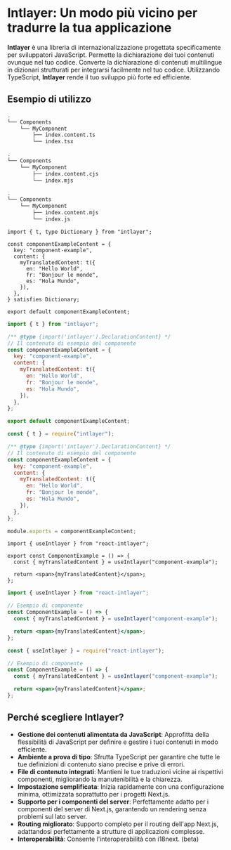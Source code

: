 # Intlayer: Un modo più vicino per tradurre la tua applicazione

**Intlayer** è una libreria di internazionalizzazione progettata specificamente per sviluppatori JavaScript. Permette la dichiarazione dei tuoi contenuti ovunque nel tuo codice. Converte la dichiarazione di contenuti multilingue in dizionari strutturati per integrarsi facilmente nel tuo codice. Utilizzando TypeScript, **Intlayer** rende il tuo sviluppo più forte ed efficiente.

## Esempio di utilizzo

```bash codeFormat="typescript"
.
└── Components
    └── MyComponent
        ├── index.content.ts
        └── index.tsx
```

```bash codeFormat="commonjs"
.
└── Components
    └── MyComponent
        ├── index.content.cjs
        └── index.mjs
```

```bash codeFormat="esm"
.
└── Components
    └── MyComponent
        ├── index.content.mjs
        └── index.js
```

```tsx fileName="./Components/MyComponent/index.content.ts" codeFormat="typescript"
import { t, type Dictionary } from "intlayer";

const componentExampleContent = {
  key: "component-example",
  content: {
    myTranslatedContent: t({
      en: "Hello World",
      fr: "Bonjour le monde",
      es: "Hola Mundo",
    }),
  },
} satisfies Dictionary;

export default componentExampleContent;
```

```jsx fileName="./Components/MyComponent/index.mjx" codeFormat="esm"
import { t } from "intlayer";

/** @type {import('intlayer').DeclarationContent} */
// Il contenuto di esempio del componente
const componentExampleContent = {
  key: "component-example",
  content: {
    myTranslatedContent: t({
      en: "Hello World",
      fr: "Bonjour le monde",
      es: "Hola Mundo",
    }),
  },
};

export default componentExampleContent;
```

```jsx fileName="./Components/MyComponent/index.csx" codeFormat="commonjs"
const { t } = require("intlayer");

/** @type {import('intlayer').DeclarationContent} */
// Il contenuto di esempio del componente
const componentExampleContent = {
  key: "component-example",
  content: {
    myTranslatedContent: t({
      en: "Hello World",
      fr: "Bonjour le monde",
      es: "Hola Mundo",
    }),
  },
};

module.exports = componentExampleContent;
```

```tsx fileName="./Components/MyComponent/index.tsx" codeFormat="typescript"
import { useIntlayer } from "react-intlayer";

export const ComponentExample = () => {
  const { myTranslatedContent } = useIntlayer("component-example");

  return <span>{myTranslatedContent}</span>;
};
```

```jsx fileName="./Components/MyComponent/index.mjx" codeFormat="esm"
import { useIntlayer } from "react-intlayer";

// Esempio di componente
const ComponentExample = () => {
  const { myTranslatedContent } = useIntlayer("component-example");

  return <span>{myTranslatedContent}</span>;
};
```

```jsx fileName="./Components/MyComponent/index.csx" codeFormat="commonjs"
const { useIntlayer } = require("react-intlayer");

// Esempio di componente
const ComponentExample = () => {
  const { myTranslatedContent } = useIntlayer("component-example");

  return <span>{myTranslatedContent}</span>;
};
```

## Perché scegliere Intlayer?

- **Gestione dei contenuti alimentata da JavaScript**: Approfitta della flessibilità di JavaScript per definire e gestire i tuoi contenuti in modo efficiente.
- **Ambiente a prova di tipo**: Sfrutta TypeScript per garantire che tutte le tue definizioni di contenuto siano precise e prive di errori.
- **File di contenuto integrati**: Mantieni le tue traduzioni vicine ai rispettivi componenti, migliorando la manutenibilità e la chiarezza.
- **Impostazione semplificata**: Inizia rapidamente con una configurazione minima, ottimizzata soprattutto per i progetti Next.js.
- **Supporto per i componenti del server**: Perfettamente adatto per i componenti del server di Next.js, garantendo un rendering senza problemi sul lato server.
- **Routing migliorato**: Supporto completo per il routing dell'app Next.js, adattandosi perfettamente a strutture di applicazioni complesse.
- **Interoperabilità**: Consente l'interoperabilità con i18next. (beta)
